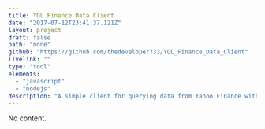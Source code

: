 ```yaml
---
title: YQL Finance Data Client
date: "2017-07-12T23:41:37.121Z"
layout: project
draft: false
path: "none"
github: "https://github.com/thedeveloper733/YQL_Finance_Data_Client"
livelink: ""
type: "tool"
elements:
  - "javascript"
  - "nodejs"
description: "A simple client for querying data from Yahoo Finance with YQL, the Yahoo Query Language. Written in JavaScript and runs on NodeJS."
---
```


No content.